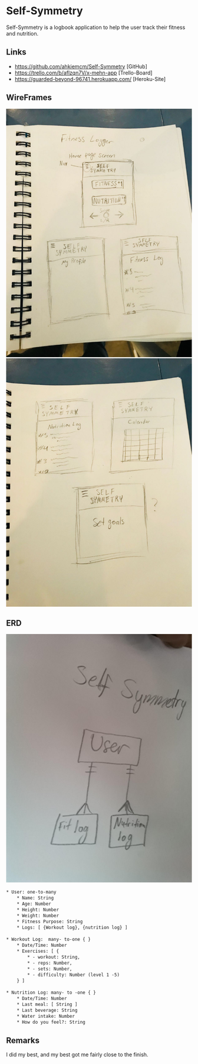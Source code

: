 # Self-Symmetry

Self-Symmetry is a logbook application to help the user track their fitness and nutrition.

## Links
- https://github.com/ahkiemcm/Self-Symmetry [GitHub]
- https://trello.com/b/aflzqn7V/x-mehn-app [Trello-Board]
- https://guarded-beyond-96741.herokuapp.com/ [Heroku-Site]



## WireFrames

![WireFrames](SKETCHES/wireframe-1.jpeg)
![WireFrames](SKETCHES/wireframe-2.jpeg)

## ERD
![ERD](SKETCHES/basic-erd.jpeg)

    * User: one-to-many 
        * Name: String
        * Age: Number
        * Height: Number 
        * Weight: Number
        * Fitness Purpose: String
        * Logs: [ {Workout log}, {nutrition log} ]

    * Workout Log:  many- to-one { }
        * Date/Time: Number
        * Exercises: [ { 
            * - workout: String, 
            * - reps: Number, 
            * - sets: Number, 
            * - difficulty: Number (level 1 -5) 
		} ]

    * Nutrition Log: many- to -one { }
        * Date/Time: Number
        * Last meal: [ String ]
        * Last beverage: String
        * Water intake: Number
        * How do you feel?: String

## Remarks
I did my best, and my best got me fairly close to the finish.


